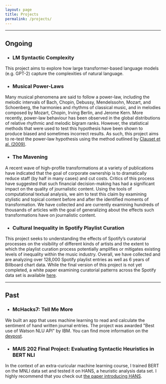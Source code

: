 ```yaml
---
layout: page
title: Projects
permalink: /projects/
---
```


---

## Ongoing

* ### LM Syntactic Complexity
This project aims to explore how large transformer-based language models (e.g. GPT-2) capture the complexities of natural language.

* ### Musical Power-Laws
Many musical phenomena are said to follow a power-law, including the melodic intervals of Bach, Chopin, Debussy, Mendelssohn, Mozart, and Schoenberg, the harmonies and rhythms of classical music, and in melodies composed by Mozart, Chopin, Irving Berlin, and Jerome Kern. More recently, power-law behaviour has been observed in the global distributions of relative rhythmic and melodic bigram ranks. However, the statistical methods that were used to test this hypothesis have been shown to produce biased and sometimes incorrect results. As such, this project aims to re-test the power-law hypothesis using the method outlined by [Clauset et al. (2009)](https://arxiv.org/abs/0706.1062).

* ### The Mavening
A recent wave of high-profile transformations at a variety of publications have indicated that the goal of corporate ownership is to dramatically reduce staff (by half in many cases) and cut costs. Critics of this process have suggested that such financial decision-making has had a significant impact on the quality of journalistic content. Using the tools of computational textual analysis, we aim to test this claim by examining stylistic and topical content before and after the identified moments of transformation. We have collected and are currently examining hundreds of thousands of articles with the goal of generalizing about the effects such transformations have on journalistic content.

* ### Cultural Inequality in Spotify Playlist Curation 
This project seeks to understanding the effects of Spotify’s curatorial processes on the visibility of different kinds of artists and the extent to which the playlist curation process potentially amplifies or mitigates existing levels of inequality within the music industry. Overall, we have collected and are analyzing over 128,000 Spotify playlist entries as well as 6 years of Billboard chart data. While the final version of this project is not yet completed, a white paper examining curatorial patterns across the Spotify data set is available [here](https://txtlab.org/2020/05/are-you-genre-fluid-a-new-collaboration-on-spotify-by-cheng-lin-and-benjamin-lebrun/).

---

## Past

- ### McHacks7: Tell Me More
We built an app that uses machine learning to read and calculate the sentiment of hand written journal entries. The project was awarded "Best use of Watson NLU API" by IBM. You can find more information on the [devpost](https://devpost.com/software/tell-me-more).

* ### MAIS 202 Final Project: Evaluating Syntactic Heuristics in BERT NLI
In the context of an extra-curicular machine learning course, I trained BERT on the MNLI data set and tested it on HANS, a heuristic analysis data set. I highly recommend that you check out [the paper introducing HANS](https://arxiv.org/abs/1902.01007).
